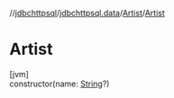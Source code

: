//[jdbchttpsql](../../../index.md)/[jdbchttpsql.data](../index.md)/[Artist](index.md)/[Artist](-artist.md)

# Artist

[jvm]\
constructor(name: [String](https://kotlinlang.org/api/latest/jvm/stdlib/kotlin/-string/index.html)?)
